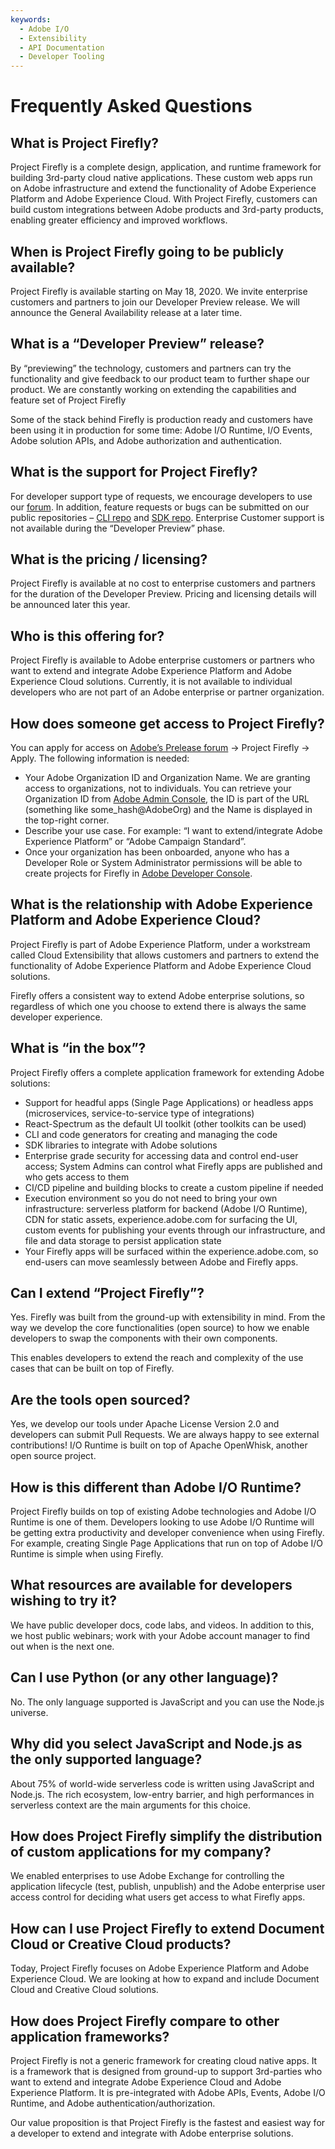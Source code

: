 ```yaml
---
keywords:
  - Adobe I/O
  - Extensibility
  - API Documentation
  - Developer Tooling
---
```


# Frequently Asked Questions

## What is Project Firefly?
Project Firefly is a complete design, application, and runtime framework for building 3rd-party cloud native applications. These custom web apps run on Adobe infrastructure and extend the functionality of Adobe Experience Platform and Adobe Experience Cloud. With Project Firefly, customers can build custom integrations between Adobe products and 3rd-party products, enabling greater efficiency and improved workflows.
 
## When is Project Firefly going to be publicly available?
Project Firefly is available starting on May 18, 2020. We invite enterprise customers and partners to join our Developer Preview release. We will announce the General Availability release at a later time.
 
## What is a “Developer Preview” release?
By “previewing” the technology, customers and partners can try the functionality and give feedback to our product team to further shape our product.  We are constantly working on extending the capabilities and feature set of Project Firefly

Some of the stack behind Firefly is production ready and customers have been using it in production for some time: Adobe I/O Runtime, I/O Events, Adobe solution APIs, and Adobe authorization and authentication.
 
## What is the support for Project Firefly?
For developer support type of requests, we encourage developers to use our [forum](https://experienceleaguecommunities.adobe.com/t5/project-firefly/ct-p/project-firefly). In addition, feature requests or bugs can be submitted on our public repositories – [CLI repo](https://github.com/adobe/aio-cli) and [SDK repo]( https://github.com/adobe/aio-sdk). Enterprise Customer support is not available during the “Developer Preview” phase.
 
## What is the pricing / licensing?
Project Firefly is available at no cost to enterprise customers and partners for the duration of the Developer Preview. Pricing and licensing details will be announced later this year.
 
## Who is this offering for?
Project Firefly is available to Adobe enterprise customers or partners who want to extend and integrate Adobe Experience Platform and Adobe Experience Cloud solutions. Currently, it is not available to individual developers who are not part of an Adobe enterprise or partner organization.
 
## How does someone get access to Project Firefly?
You can apply for access on [Adobe’s Prelease forum](http://www.adobeprerelease.com) -> Project Firefly -> Apply. The following information is needed:
* Your Adobe Organization ID and Organization Name. We are granting access to organizations, not to individuals. You can retrieve your Organization ID from [Adobe Admin Console](https://adminconsole.adobe.com), the ID is part of the URL (something like some_hash@AdobeOrg) and the Name is displayed in the top-right corner.
* Describe your use case. For example: “I want to extend/integrate Adobe Experience Platform” or “Adobe Campaign Standard”.
* Once your organization has been onboarded, anyone who has a Developer Role or System Administrator permissions will be able to create projects for Firefly in [Adobe Developer Console](https://www.adobe.com/go/devs_console_ui).
 
## What is the relationship with Adobe Experience Platform and Adobe Experience Cloud?
Project Firefly is part of Adobe Experience Platform, under a workstream called Cloud Extensibility that allows customers and partners to extend the functionality of Adobe Experience Platform and Adobe Experience Cloud solutions.

Firefly offers a consistent way to extend Adobe enterprise solutions, so regardless of which one you choose to extend there is always the same developer experience.

## What is “in the box”?
Project Firefly offers a complete application framework for extending Adobe solutions:
* Support for headful apps (Single Page Applications) or headless apps (microservices, service-to-service type of integrations)
* React-Spectrum as the default UI toolkit (other toolkits can be used)
* CLI and code generators for creating and managing the code
* SDK libraries to integrate with Adobe solutions
* Enterprise grade security for accessing data and control end-user access; System Admins can control what Firefly apps are published and who gets access to them
* CI/CD pipeline and building blocks to create a custom pipeline if needed
* Execution environment so you do not need to bring your own infrastructure: serverless platform for backend (Adobe I/O Runtime), CDN for static assets, experience.adobe.com for surfacing the UI, custom events for publishing your events through our infrastructure, and file and data storage to persist application state
* Your Firefly apps will be surfaced within the experience.adobe.com, so end-users can move seamlessly between Adobe and Firefly apps.
 
## Can I extend “Project Firefly”?
Yes. Firefly was built from the ground-up with extensibility in mind. From the way we develop the core functionalities (open source) to how we enable developers to swap the components with their own components.

This enables developers to extend the reach and complexity of the use cases that can be built on top of Firefly.
 
## Are the tools open sourced?
Yes, we develop our tools under Apache License Version 2.0 and developers can submit Pull Requests. We are always happy to see external contributions! I/O Runtime is built on top of Apache OpenWhisk, another open source project.
 
## How is this different than Adobe I/O Runtime?
Project Firefly builds on top of existing Adobe technologies and Adobe I/O Runtime is one of them. Developers looking to use Adobe I/O Runtime will be getting extra productivity and developer convenience when using Firefly. For example, creating Single Page Applications that run on top of Adobe I/O Runtime is simple when using Firefly.
 
## What resources are available for developers wishing to try it?
We have public developer docs, code labs, and videos. In addition to this, we host public webinars; work with your Adobe account manager to find out when is the next one.
 
## Can I use Python (or any other language)?
No. The only language supported is JavaScript and you can use the Node.js universe.
 
## Why did you select JavaScript and Node.js as the only supported language?
About 75% of world-wide serverless code is written using JavaScript and Node.js. The rich ecosystem, low-entry barrier, and high performances in serverless context are the main arguments for this choice.
 
## How does Project Firefly simplify the distribution of custom applications for my company?
We enabled enterprises to use Adobe Exchange for controlling the application lifecycle (test, publish, unpublish) and the Adobe enterprise user access control for deciding what users get access to what Firefly apps.
 
## How can I use Project Firefly to extend Document Cloud or Creative Cloud products?
Today, Project Firefly focuses on Adobe Experience Platform and Adobe Experience Cloud. We are looking at how to expand and include Document Cloud and Creative Cloud solutions.
 
## How does Project Firefly compare to other application frameworks?
Project Firefly is not a generic framework for creating cloud native apps. It is a framework that is designed from ground-up to support 3rd-parties who want to extend and integrate Adobe Experience Cloud and Adobe Experience Platform. It is pre-integrated with Adobe APIs, Events, Adobe I/O Runtime, and Adobe authentication/authorization. 

Our value proposition is that Project Firefly is the fastest and easiest way for a developer to extend and integrate with Adobe enterprise solutions.
